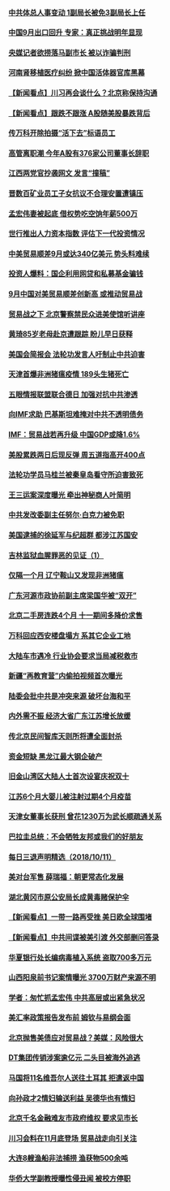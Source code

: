 #### [中共体总人事变动 1副局长被免3副局长上任](../pages/nsc413/n10780318.md?t=10130034) 

#### [中国9月出口回升 专家：真正挑战明年显现](../pages/nsc413/n10780250.md?t=10130034) 

#### [央媒记者欲捞落马副市长 被以诈骗判刑](../pages/nsc413/n10780331.md?t=10130034) 

#### [河南肾移植医疗纠纷 掀中国活体器官库黑幕](../pages/nsc413/n10779806.md?t=10130034) 

#### [【新闻看点】川习再会谈什么？北京称保持沟通](../pages/nsc413/n10780037.md?t=10130034) 

#### [【新闻看点】跟跌不跟涨 A股随美股暴跌背后](../pages/nsc413/n10780057.md?t=10130034) 

#### [传万科开除拍摄“活下去”标语员工](../pages/nsc413/n10780146.md?t=10130034) 

#### [高管离职潮 今年A股有376家公司董事长辞职](../pages/nsc413/n10780206.md?t=10130034) 

#### [江西两党官抄袭网文 发言“撞稿”](../pages/nsc413/n10780158.md?t=10130034) 

#### [晋数百矿业员工子女抗议不合理安置遭镇压](../pages/nsc413/n10780244.md?t=10130034) 

#### [孟宏伟妻被起底 借权势吃空饷年薪500万](../pages/nsc413/n10780160.md?t=10130034) 

#### [世行推出人力资本指数 评估下一代投资情况](../pages/nsc413/n10779862.md?t=10130034) 

#### [中美贸易顺差9月或达340亿美元 势头料难续](../pages/nsc413/n10780018.md?t=10130034) 

#### [投资人爆料：国企利用网贷和私募基金骗钱](../pages/nsc413/n10779534.md?t=10130034) 

#### [9月中国对美贸易顺差创新高 或推动贸易战](../pages/nsc413/n10779674.md?t=10130034) 

#### [贸易战之下 北京警察禁民众进美使馆听讲座](../pages/nsc413/n10779751.md?t=10130034) 

#### [黄琦85岁老母赴京遭跟踪 盼儿早日获释](../pages/nsc413/n10779467.md?t=10130034) 

#### [美国会简报会 法轮功发言人吁制止中共迫害](../pages/nsc413/n10779649.md?t=10130034) 

#### [天津首爆非洲猪瘟疫情 189头生猪死亡](../pages/nsc413/n10779494.md?t=10130034) 

#### [五眼情报联盟联合德日 加强对抗中共渗透](../pages/nsc413/n10779555.md?t=10130034) 

#### [向IMF求助 巴基斯坦难掩对中共不透明债务](../pages/nsc413/n10779334.md?t=10130034) 

#### [IMF：贸易战若再升级 中国GDP或降1.6%](../pages/nsc413/n10779387.md?t=10130034) 

#### [美股累跌两日后现反弹 周五道指高开400点](../pages/nsc413/n10777885.md?t=10130034) 

#### [法轮功学员马桂兰被秦皇岛看守所迫害致死](../pages/nsc413/n10779080.md?t=10130034) 

#### [王三运案深度曝光 牵出神秘商人叶简明](../pages/nsc413/n10779216.md?t=10130034) 


#### [中共发改委副主任努尔·白克力被免职](../pages/nsc413/n10779074.md?t=10130034) 

#### [美国逮捕的徐延军与纪超群 都涉江苏国安](../pages/nsc413/n10778174.md?t=10130034) 

#### [吉林监狱血腥罪恶的见证（1）](../pages/nsc413/n10772571.md?t=10130034) 

#### [仅隔一个月 辽宁鞍山又发现非洲猪瘟](../pages/nsc413/n10779182.md?t=10130034) 

#### [广东河源市政协前副主席梁国华被“双开”](../pages/nsc413/n10779111.md?t=10130034) 

#### [北京二手房连跌4个月 十一期间多降价求售](../pages/nsc413/n10778983.md?t=10130034) 

#### [万科回应西安楼盘塌方 系其它企业工地](../pages/nsc413/n10778380.md?t=10130034) 

#### [大陆车市遇冷 行业协会要求当局减税救市](../pages/nsc413/n10778525.md?t=10130034) 

#### [新疆“再教育营”内偷拍视频首次曝光](../pages/nsc413/n10778800.md?t=10130034) 

#### [陆委会批中共是冲突来源 破坏台海和平](../pages/nsc413/n10778804.md?t=10130034) 

#### [内外需不振 经济大省广东江苏增长放缓](../pages/nsc413/n10777975.md?t=10130034) 

#### [传北京民间智库天则所将遭全面封杀](../pages/nsc413/n10778770.md?t=10130034) 

#### [资金短缺 黑龙江最大钢企破产](../pages/nsc413/n10777988.md?t=10130034) 

#### [旧金山湾区大陆人士首次设宴庆祝双十](../pages/nsc413/n10778620.md?t=10130034) 

#### [江苏6个月大婴儿被注射过期4个月疫苗](../pages/nsc413/n10778384.md?t=10130034) 

#### [天津女董事长获刑 曾花1230万为武长顺疏通关系](../pages/nsc413/n10777747.md?t=10130034) 

#### [巴拉圭总统：不会牺牲友邦或我们的好朋友](../pages/nsc413/n10778254.md?t=10130034) 

#### [每日三退声明精选（2018/10/11）](../pages/nsc413/n10778339.md?t=10130034) 

#### [美对台军售 薛瑞福：朝更常态化发展](../pages/nsc413/n10778125.md?t=10130034) 

#### [湖北黄冈市原公安局长成黄毒赌保护伞](../pages/nsc413/n10777739.md?t=10130034) 

#### [【新闻看点】一带一路再受挫 美日欧全球围堵](../pages/nsc413/n10777284.md?t=10130034) 

#### [【新闻看点】中共间谍被美引渡 外交部删问答录](../pages/nsc413/n10777155.md?t=10130034) 

#### [华夏银行处长编病毒植入系统 盗取700多万元](../pages/nsc413/n10777711.md?t=10130034) 

#### [山西阳泉前书记案情曝光 3700万财产来源不明](../pages/nsc413/n10777731.md?t=10130034) 

#### [学者：匆忙抓孟宏伟 中共高层或出紧急状况](../pages/nsc413/n10777536.md?t=10130034) 

#### [美汇率政策报告发布前 姆钦与易纲会面](../pages/nsc413/n10777156.md?t=10130034) 

#### [北京抛售美债应对贸易战？美媒：风险很大](../pages/nsc413/n10777677.md?t=10130034) 

#### [DT集团传销涉案逾亿元 二头目被海外追逃](../pages/nsc413/n10777519.md?t=10130034) 

#### [马国将11名维吾尔人送往土耳其 拒遣返中国](../pages/nsc413/n10777503.md?t=10130034) 

#### [向孙政才2情妇输送利益 吴德华也有情妇](../pages/nsc413/n10777351.md?t=10130034) 

#### [北京千名金融难友市政府维权 要求见市长](../pages/nsc413/n10777328.md?t=10130034) 

#### [川习会料在11月底登场 贸易战走向引关注](../pages/nsc413/n10777468.md?t=10130034) 

#### [大连8艘渔船非法捕捞 渔获物500余吨](../pages/nsc413/n10777232.md?t=10130034) 

#### [华侨大学副教授曝性侵丑闻 被校方停职](../pages/nsc413/n10777301.md?t=10130034) 

